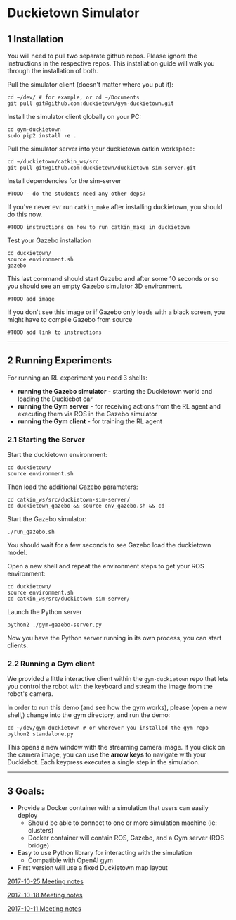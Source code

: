 # Duckietown Simulator

## 1 Installation

You will need to pull two separate github repos. 
Please ignore the instructions in the respective repos. 
This installation guide will walk you 
through the installation of both.

Pull the simulator client (doesn't matter where you put it):

    cd ~/dev/ # for example, or cd ~/Documents
    git pull git@github.com:duckietown/gym-duckietown.git 

Install the simulator client globally on your PC:

    cd gym-duckietown
    sudo pip2 install -e .

Pull the simulator server into your duckietown catkin workspace:

    cd ~/duckietown/catkin_ws/src
    git pull git@github.com:duckietown/duckietown-sim-server.git
    
Install dependencies for the sim-server

    #TODO - do the students need any other deps?
    
If you've never evr run `catkin_make` after installing
duckietown, you should do this now.

    #TODO instructions on how to run catkin_make in duckietown
    
Test your Gazebo installation

    cd duckietown/
    source environment.sh
    gazebo
    
This last command should start Gazebo and after some 10 seconds or so
you should see an empty Gazebo simulator 3D environment.

    #TODO add image

If you don't see this image or if Gazebo only loads with a black screen,
you might have to compile Gazebo from source

    #TODO add link to instructions
    
-----

## 2 Running Experiments

For running an RL experiment you need 3 shells:

 - **running the Gazebo simulator** - starting the Duckietown
 world and loading the Duckiebot car 
 - **running the Gym server** - for receiving actions from the RL
  agent and executing them via ROS in the Gazebo simulator
 - **running the Gym client** - for training the RL agent
  

### 2.1 Starting the Server

Start the duckietown environment:

    cd duckietown/
    source environment.sh
    
Then load the additional Gazebo parameters:

    cd catkin_ws/src/duckietown-sim-server/
    cd duckietown_gazebo && source env_gazebo.sh && cd -
    
Start the Gazebo simulator:

    ./run_gazebo.sh
    
You should wait for a few seconds to see Gazebo load the duckietown model.
 
Open a new shell and repeat the environment steps to get your ROS environment:

    cd duckietown/
    source environment.sh
    cd catkin_ws/src/duckietown-sim-server/
    
Launch the Python server

    python2 ./gym-gazebo-server.py

Now you have the Python server running in its own process,
you can start clients. 
      
### 2.2 Running a Gym client

We provided a little interactive client within the `gym-duckietown` repo
that lets you control the robot with the keyboard
and stream the image from the robot's camera.

In order to run this demo (and see how the gym works),
please (open a new shell,) change into the gym directory, and 
run the demo:

    cd ~/dev/gym-duckietown # or wherever you installed the gym repo
    python2 standalone.py

This opens a new window with the streaming camera image.
If you click on the camera image, you can use the **arrow
keys** to navigate with your Duckiebot. Each keypress
executes a single step in the simulation.

-----

## 3 Goals:
- Provide a Docker container with a simulation that users can easily deploy
  -  Should be able to connect to one or more simulation machine (ie: clusters)
  - Docker container will contain ROS, Gazebo, and a Gym server (ROS bridge)
- Easy to use Python library for interacting with the simulation
  - Compatible with OpenAI gym
- First version will use a fixed Duckietown map layout

[2017-10-25 Meeting notes](https://docs.google.com/document/d/1TL7UA9BhEvJCniv5VI4grfxC2hKiDUztNttiu7o18co/edit)

[2017-10-18 Meeting notes](https://docs.google.com/document/d/1ht5vmjObMQHqdZVo86coZaMxk0uCPw6SBI5OHzZKR30/edit)

[2017-10-11 Meeting notes](https://docs.google.com/document/d/1q2-KIFl0sBp39PCQfJB-0MNN-UxoQTrf57uf72-D8Hk/edit)
